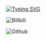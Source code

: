 <a href="https://git.io/typing-svg"><img src="https://readme-typing-svg.demolab.com?font=Fira+Code&pause=1000&center=true&vCenter=true&width=435&lines=Hello+World!;%E6%AC%A2%E8%BF%8E%E4%BD%A0%E6%9D%A5%E5%88%B0%E4%B8%80%E5%8F%AA%E9%AC%86%E7%9A%84%E4%B8%AA%E4%BA%BAGithub%E4%B8%BB%E9%A1%B5%EF%BC%81;Welcome+to+my+Github+homepage!" alt="Typing SVG" /></a>

![Bilibili](https://stats.justsong.cn/api/bilibili/?id=1102122232&theme=tokyonight)

![Github](https://fastly.jsdelivr.net/gh/yzsong06/yzsong06/github-metrics.svg)


